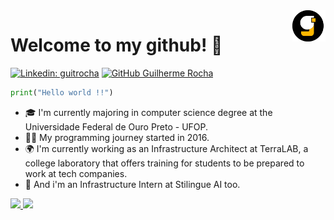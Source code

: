 
<img align="right" height="50em" src="https://github.com/guitrocha/guitrocha/blob/main/pics/gitcloud.gif"/>
<div>
  <h1>Welcome to my github! 👋</h1>
</div>

[![Linkedin: guitrocha](https://img.shields.io/badge/-guitrocha-blue?style=flat-square&logo=Linkedin&logoColor=white&link=https://www.linkedin.com/in/guitrocha/)](https://www.linkedin.com/in/guitrocha/)
[![GitHub Guilherme Rocha](https://img.shields.io/github/followers/guitrocha?label=follow&style=social)](https://github.com/guitrocha)

```python
print("Hello world !!")
```

- 🎓 I'm currently majoring in computer science degree at the Universidade Federal de Ouro Preto - UFOP.
- 👨‍💻 My programming journey started in 2016.
- 🌍 I'm currently working as an Infrastructure Architect at TerraLAB, a college laboratory that offers training for students to be prepared to work at tech companies.
- 🧠 And i'm an Infrastructure Intern at Stilingue AI too.

<div>
  <a href="https://github.com/guitrocha">
  <img height="180em" src="https://github-readme-stats.vercel.app/api?username=guitrocha&show_icons=true&theme=vision-friendly-dark&include_all_commits=true&count_private=true"/>
  <img height="180em" src="https://github-readme-stats.vercel.app/api/top-langs/?username=guitrocha&layout=compact&langs_count=7&theme=vision-friendly-dark"/>
</div>
 


  
<!--
**guitrocha/guitrocha** is a ✨ _special_ ✨ repository because its `README.md` (this file) appears on your GitHub profile.

Here are some ideas to get you started:

- 🔭 I’m currently working on ...
- 🌱 I’m currently learning ...
- 👯 I’m looking to collaborate on ...
- 🤔 I’m looking for help with ...
- 💬 Ask me about ...
- 📫 How to reach me: ...
- 😄 Pronouns: ...
- ⚡ Fun fact: ...
-->
